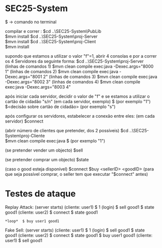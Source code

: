 # SEC25-System

$ -> comando no terminal

compilar e correr :
$cd ..\SEC25-System\PubLib\
$mvn install
$cd ..\SEC25-System\proj-Server\
$mvn install
$cd ..\SEC25-System\proj-Client\
$mvn install

supondo que estamos a utilizar o valor "f"=1, abrir 4 consolas e por a correr os 4 Servidores da seguinte forma:
$cd ..\SEC25-System\proj-Server\
(linhas de comandos 1)
$mvn clean compile exec:java -Dexec.args="8000 1"
(linhas de comandos 2)
$mvn clean compile exec:java -Dexec.args="8001 2"
(linhas de comandos 3)
$mvn clean compile exec:java -Dexec.args="8002 3"
(linhas de comandos 4)
$mvn clean compile exec:java -Dexec.args="8003 4"

após iniciar cada servidor, decidir o valor de "f" e se estamos a utilizar o cartão de cidadão "s/n"
(em cada servidor, exemplo)
$<valor de f> (por exemplo "1")
$<decisão sobre cartão de cidadão> (por exemplo "s")

após configurar os servidores, estabelecer a conexão entre eles:
(em cada servidor)
$connect

(abrir número de clientes que pretender, dos 2 possíveis)
$cd ..\SEC25-System\proj-Cliente\
$mvn clean compile exec:java
$<userID> (por exemplo "1")

(se pretender vender um objecto)
$sell <goodID>

(se pretender comprar um objecto)
$state <goodID>

(caso o good esteja disponível)
$connect
$buy <sellerID> <goodID>  (para que seja possível comprar, o seller tem que executar "$connect" antes)
  
 
# Testes de ataque

Replay Attack:
	(server starts)
	(cliente: user1)
		$ 1 (login)
		$ sell good1
		$ state good1
	(cliente: user2)
		$ connect
		$ state good1
	
	*loop*	$ buy user1 good1
	
Fake Sell:
	(server starts)
	(cliente: user1)
		$ 1 (login)
		$ sell good1
		$ state good1
	(cliente: user2)
		$ connect
		$ state good1
		$ buy user1 good1
	(cliente: user1)
		$ sell good1

